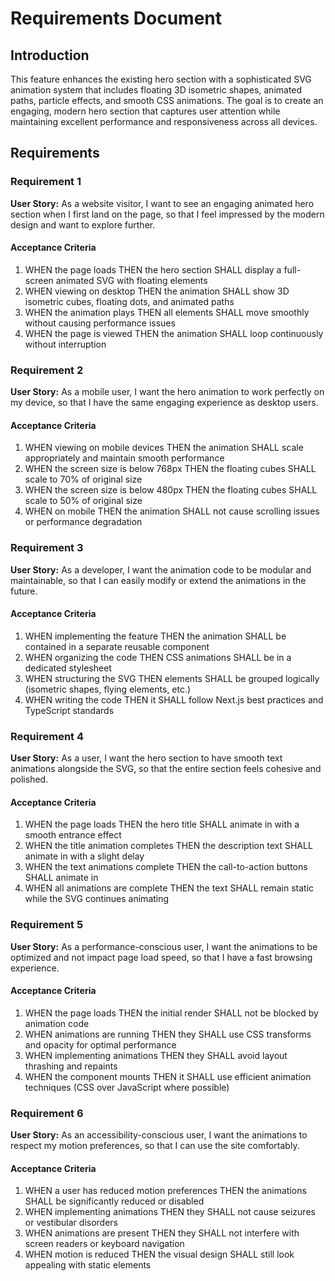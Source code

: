 # Requirements Document

## Introduction

This feature enhances the existing hero section with a sophisticated SVG animation system that includes floating 3D isometric shapes, animated paths, particle effects, and smooth CSS animations. The goal is to create an engaging, modern hero section that captures user attention while maintaining excellent performance and responsiveness across all devices.

## Requirements

### Requirement 1

**User Story:** As a website visitor, I want to see an engaging animated hero section when I first land on the page, so that I feel impressed by the modern design and want to explore further.

#### Acceptance Criteria

1. WHEN the page loads THEN the hero section SHALL display a full-screen animated SVG with floating elements
2. WHEN viewing on desktop THEN the animation SHALL show 3D isometric cubes, floating dots, and animated paths
3. WHEN the animation plays THEN all elements SHALL move smoothly without causing performance issues
4. WHEN the page is viewed THEN the animation SHALL loop continuously without interruption

### Requirement 2

**User Story:** As a mobile user, I want the hero animation to work perfectly on my device, so that I have the same engaging experience as desktop users.

#### Acceptance Criteria

1. WHEN viewing on mobile devices THEN the animation SHALL scale appropriately and maintain smooth performance
2. WHEN the screen size is below 768px THEN the floating cubes SHALL scale to 70% of original size
3. WHEN the screen size is below 480px THEN the floating cubes SHALL scale to 50% of original size
4. WHEN on mobile THEN the animation SHALL not cause scrolling issues or performance degradation

### Requirement 3

**User Story:** As a developer, I want the animation code to be modular and maintainable, so that I can easily modify or extend the animations in the future.

#### Acceptance Criteria

1. WHEN implementing the feature THEN the animation SHALL be contained in a separate reusable component
2. WHEN organizing the code THEN CSS animations SHALL be in a dedicated stylesheet
3. WHEN structuring the SVG THEN elements SHALL be grouped logically (isometric shapes, flying elements, etc.)
4. WHEN writing the code THEN it SHALL follow Next.js best practices and TypeScript standards

### Requirement 4

**User Story:** As a user, I want the hero section to have smooth text animations alongside the SVG, so that the entire section feels cohesive and polished.

#### Acceptance Criteria

1. WHEN the page loads THEN the hero title SHALL animate in with a smooth entrance effect
2. WHEN the title animation completes THEN the description text SHALL animate in with a slight delay
3. WHEN the text animations complete THEN the call-to-action buttons SHALL animate in
4. WHEN all animations are complete THEN the text SHALL remain static while the SVG continues animating

### Requirement 5

**User Story:** As a performance-conscious user, I want the animations to be optimized and not impact page load speed, so that I have a fast browsing experience.

#### Acceptance Criteria

1. WHEN the page loads THEN the initial render SHALL not be blocked by animation code
2. WHEN animations are running THEN they SHALL use CSS transforms and opacity for optimal performance
3. WHEN implementing animations THEN they SHALL avoid layout thrashing and repaints
4. WHEN the component mounts THEN it SHALL use efficient animation techniques (CSS over JavaScript where possible)

### Requirement 6

**User Story:** As an accessibility-conscious user, I want the animations to respect my motion preferences, so that I can use the site comfortably.

#### Acceptance Criteria

1. WHEN a user has reduced motion preferences THEN the animations SHALL be significantly reduced or disabled
2. WHEN implementing animations THEN they SHALL not cause seizures or vestibular disorders
3. WHEN animations are present THEN they SHALL not interfere with screen readers or keyboard navigation
4. WHEN motion is reduced THEN the visual design SHALL still look appealing with static elements
